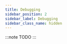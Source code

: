 ```yaml
---
title: Debugging
sidebar_position: 2
sidebar_label: Debugging
sidebar_class_name: hidden
---
```


:::note
TODO
:::
